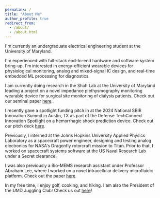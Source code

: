 ```yaml
---
permalink: /
title: "About Me"
author_profile: true
redirect_from: 
  - /about/
  - /about.html
---
```


I'm currently an undergraduate electrical engineering student at the University of Maryland. 

I'm experienced with full-stack end-to-end hardware and software system bring-up. I'm interested in energy-efficient wearable devices for physiological monitoring, analog and mixed-signal IC design, and real-time embedded ML processing for diagnostics.

I am currently doing research in the Shah Lab at the University of Maryland leading a project on a novel impedance plethysmography monitoring wearable device for surgical site monitoring of dialysis patients. Check out our seminal paper [here](https://doi.org/10.1109/MWSCAS60917.2024.10658959).

I recently gave a spotlight funding pitch in at the 2024 National SBIR Innovation Summit in Austin, TX as part of the Defense TechConnect Innovation Spotlight on a hemorrhagic shock prediction device. Check out our pitch deck [here](http://jermyeworm.github.io/files/DTC_2024_Pitch_Slide_Deck.pdf).

Previously, I interned at the Johns Hopkins University Applied Physics Laboratory as a spacecraft power engineer, designing and testing analog electronics for NASA's Dragonfly rotorcraft mission to Titan. Prior to that, I worked on spacecraft systems software at the US Naval Research Lab under a Secret clearance.

I was also previously a Bio-MEMS research assistant under Professor Abraham Lee, where I worked on a novel intracellular delivery microfluidic platform. Check out the paper [here](https://doi.org/10.1002/advs.202102021).

In my free time, I enjoy golf, cooking, and hiking. I am also the President of the UMD Juggling Club! Check us out [here](https://www.instagram.com/umdjugglingclub/)!